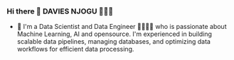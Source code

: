 ### Hi there 👋 DAVIES NJOGU  👩🏼‍💻 

- 🔭 I'm a Data Scientist and Data Engineer 🧑‍🔬👨‍💻 who is passionate about Machine Learning, AI and opensource. I'm experienced in building scalable data pipelines, managing databases, and optimizing data workflows for efficient data processing.

<!--
**kabirodavies/kabirodavies** is a ✨ _special_ ✨ repository because its `README.md` (this file) appears on your GitHub profile.

Here are some ideas to get you started:

- 🔭 I’m currently working on ...
- 🌱 I’m currently learning ...
- 👯 I’m looking to collaborate on ...
- 🤔 I’m looking for help with ...
- 💬 Ask me about ...
- 📫 How to reach me: ...
- 😄 Pronouns: ...
- ⚡ Fun fact: ...
-->
